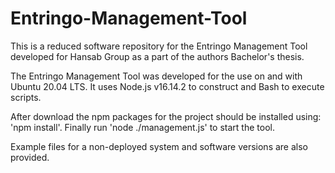 # Entringo-Management-Tool
This is a reduced software repository for the Entringo Management Tool developed for Hansab Group as a part of the authors Bachelor's thesis.

The Entringo Management Tool was developed for the use on and with Ubuntu 20.04 LTS. 
It uses Node.js v16.14.2 to construct and Bash to execute scripts.

After download the npm packages for the project should be installed using: 'npm install'.
Finally run 'node ./management.js' to start the tool.

Example files for a non-deployed system and software versions are also provided.

